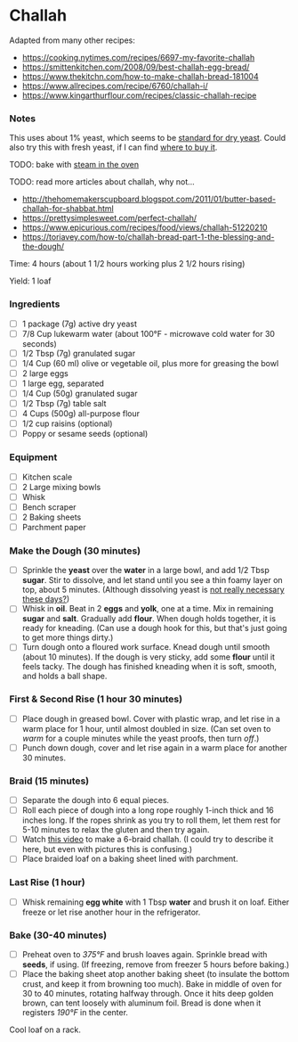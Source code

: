 # Challah

Adapted from many other recipes:
* https://cooking.nytimes.com/recipes/6697-my-favorite-challah
* https://smittenkitchen.com/2008/09/best-challah-egg-bread/
* https://www.thekitchn.com/how-to-make-challah-bread-181004
* https://www.allrecipes.com/recipe/6760/challah-i/
* https://www.kingarthurflour.com/recipes/classic-challah-recipe

### Notes

This uses about 1% yeast, which seems to be [standard for dry yeast](http://www.thefreshloaf.com/node/23085/yeast-percentages). Could also try this with fresh yeast, if I can find [where to buy it](https://food52.com/hotline/7533-where-should-i-buy-fresh-yeast).

TODO: bake with [steam in the oven](http://eshet-chayil-shop.blogspot.com/2012/06/how-to-bake-challah-bread.html)

TODO: read more articles about challah, why not...
* http://thehomemakerscupboard.blogspot.com/2011/01/butter-based-challah-for-shabbat.html
* https://prettysimplesweet.com/perfect-challah/
* https://www.epicurious.com/recipes/food/views/challah-51220210
* https://toriavey.com/how-to/challah-bread-part-1-the-blessing-and-the-dough/


Time: 4 hours (about 1 1/2 hours working plus 2 1/2 hours rising)

Yield: 1 loaf

### Ingredients

* [ ] 1 package (7g) active dry yeast
* [ ] 7/8 Cup lukewarm water (about 100°F - microwave cold water for 30 seconds)
* [ ] 1/2 Tbsp (7g) granulated sugar
* [ ] 1/4 Cup (60 ml) olive or vegetable oil, plus more for greasing the bowl
* [ ] 2 large eggs
* [ ] 1 large egg, separated
* [ ] 1/4 Cup (50g) granulated sugar
* [ ] 1/2 Tbsp (7g) table salt
* [ ] 4 Cups (500g) all-purpose flour
* [ ] 1/2 cup raisins (optional)
* [ ] Poppy or sesame seeds (optional)

### Equipment

* [ ] Kitchen scale
* [ ] 2 Large mixing bowls
* [ ] Whisk
* [ ] Bench scraper
* [ ] 2 Baking sheets
* [ ] Parchment paper

### Make the Dough (30 minutes)

* [ ] Sprinkle the **yeast** over the **water** in a large bowl, and add 1/2 Tbsp **sugar**. Stir to dissolve, and let stand until you see a thin foamy layer on top, about 5 minutes. (Although dissolving yeast is [not really necessary these days?](https://blog.kingarthurflour.com/2015/09/25/active-dry-yeast/))
* [ ] Whisk in **oil**. Beat in 2 **eggs** and **yolk**, one at a time. Mix in remaining **sugar** and **salt**. Gradually add **flour**. When dough holds together, it is ready for kneading. (Can use a dough hook for this, but that's just going to get more things dirty.)
* [ ] Turn dough onto a floured work surface. Knead dough until smooth (about 10 minutes). If the dough is very sticky, add some **flour** until it feels tacky. The dough has finished kneading when it is soft, smooth, and holds a ball shape.

### First & Second Rise (1 hour 30 minutes)

* [ ] Place dough in greased bowl. Cover with plastic wrap, and let rise in a warm place for 1 hour, until almost doubled in size. (Can set oven to *warm* for a couple minutes while the yeast proofs, then turn *off*.)
* [ ] Punch down dough, cover and let rise again in a warm place for another 30 minutes.

### Braid (15 minutes)

* [ ] Separate the dough into 6 equal pieces.
* [ ] Roll each piece of dough into a long rope roughly 1-inch thick and 16 inches long. If the ropes shrink as you try to roll them, let them rest for 5-10 minutes to relax the gluten and then try again.
* [ ] Watch [this video](https://www.youtube.com/watch?v=22p3wIHLupc) to make a 6-braid challah. (I could try to describe it here, but even with pictures this is confusing.)
* [ ] Place braided loaf on a baking sheet lined with parchment.

### Last Rise (1 hour)

* [ ] Whisk remaining **egg white** with 1 Tbsp **water** and brush it on loaf. Either freeze or let rise another hour in the refrigerator.

### Bake (30-40 minutes)

* [ ] Preheat oven to *375°F* and brush loaves again. Sprinkle bread with **seeds**, if using. (If freezing, remove from freezer 5 hours before baking.)
* [ ] Place the baking sheet atop another baking sheet (to insulate the bottom crust, and keep it from browning too much). Bake in middle of oven for 30 to 40 minutes, rotating halfway through. Once it hits deep golden brown, can tent loosely with aluminum foil. Bread is done when it registers *190°F* in the center.

Cool loaf on a rack.

